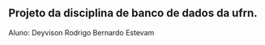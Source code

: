 <h2>Projeto da disciplina de banco de dados da ufrn.</h2>
<p>Aluno: Deyvison Rodrigo Bernardo Estevam</p>

